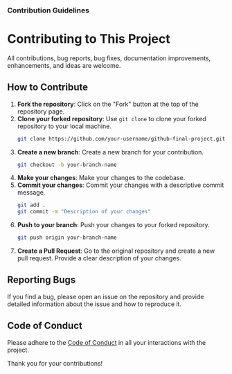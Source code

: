 ### Contribution Guidelines

# Contributing to This Project

All contributions, bug reports, bug fixes, documentation improvements, enhancements, and ideas are welcome.

## How to Contribute

1. **Fork the repository**: Click on the "Fork" button at the top of the repository page.
2. **Clone your forked repository**: Use `git clone` to clone your forked repository to your local machine.
   ```sh
   git clone https://github.com/your-username/github-final-project.git
   ```
3. **Create a new branch**: Create a new branch for your contribution.
   ```sh
   git checkout -b your-branch-name
   ```
4. **Make your changes**: Make your changes to the codebase.
5. **Commit your changes**: Commit your changes with a descriptive commit message.
   ```sh
   git add .
   git commit -m "Description of your changes"
   ```
6. **Push to your branch**: Push your changes to your forked repository.
   ```sh
   git push origin your-branch-name
   ```
7. **Create a Pull Request**: Go to the original repository and create a new pull request. Provide a clear description of your changes.

## Reporting Bugs

If you find a bug, please open an issue on the repository and provide detailed information about the issue and how to reproduce it.

## Code of Conduct

Please adhere to the [Code of Conduct](CODE_OF_CONDUCT.md) in all your interactions with the project.

Thank you for your contributions!
```
